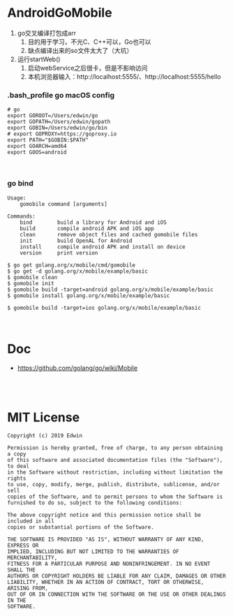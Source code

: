 # AndroidGoMobile
1. go交叉编译打包成arr 
	1. 目的用于学习，不光C、C++可以，Go也可以
	2. 缺点编译出来的so文件太大了（大坑）
2. 运行startWeb()
	1. 启动webService之后很卡，但是不影响访问
	2. 本机浏览器输入：http://localhost:5555/、http://localhost:5555/hello

### .bash_profile   go macOS config
```shell
# go
export GOROOT=/Users/edwin/go
export GOPATH=/Users/edwin/gopath
export GOBIN=/Users/edwin/go/bin
# export GOPROXY=https://goproxy.io
export PATH="$GOBIN:$PATH"
export GOARCH=amd64
export GOOS=android
```

<br/>

###  go bind
```console
Usage:
    gomobile command [arguments]

Commands:
    bind        build a library for Android and iOS
    build       compile android APK and iOS app
    clean       remove object files and cached gomobile files
    init        build OpenAL for Android
    install     compile android APK and install on device
    version     print version

$ go get golang.org/x/mobile/cmd/gomobile
$ go get -d golang.org/x/mobile/example/basic
$ gomobile clean
$ gomobile init
$ gomobile build -target=android golang.org/x/mobile/example/basic
$ gomobile install golang.org/x/mobile/example/basic

$ gomobile build -target=ios golang.org/x/mobile/example/basic
```
<br/>

# Doc
* https://github.com/golang/go/wiki/Mobile

<br/>
<br/>

# MIT License

```
Copyright (c) 2019 Edwin

Permission is hereby granted, free of charge, to any person obtaining a copy
of this software and associated documentation files (the "Software"), to deal
in the Software without restriction, including without limitation the rights
to use, copy, modify, merge, publish, distribute, sublicense, and/or sell
copies of the Software, and to permit persons to whom the Software is
furnished to do so, subject to the following conditions:

The above copyright notice and this permission notice shall be included in all
copies or substantial portions of the Software.

THE SOFTWARE IS PROVIDED "AS IS", WITHOUT WARRANTY OF ANY KIND, EXPRESS OR
IMPLIED, INCLUDING BUT NOT LIMITED TO THE WARRANTIES OF MERCHANTABILITY,
FITNESS FOR A PARTICULAR PURPOSE AND NONINFRINGEMENT. IN NO EVENT SHALL THE
AUTHORS OR COPYRIGHT HOLDERS BE LIABLE FOR ANY CLAIM, DAMAGES OR OTHER
LIABILITY, WHETHER IN AN ACTION OF CONTRACT, TORT OR OTHERWISE, ARISING FROM,
OUT OF OR IN CONNECTION WITH THE SOFTWARE OR THE USE OR OTHER DEALINGS IN THE
SOFTWARE.
```